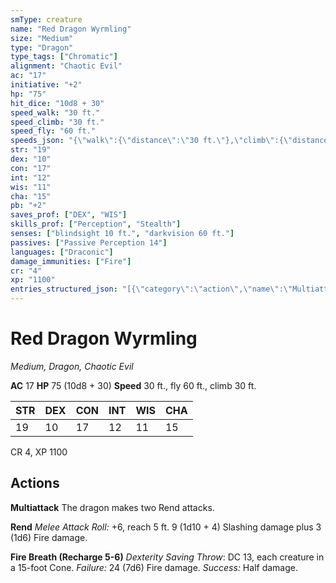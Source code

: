 ```yaml
---
smType: creature
name: "Red Dragon Wyrmling"
size: "Medium"
type: "Dragon"
type_tags: ["Chromatic"]
alignment: "Chaotic Evil"
ac: "17"
initiative: "+2"
hp: "75"
hit_dice: "10d8 + 30"
speed_walk: "30 ft."
speed_climb: "30 ft."
speed_fly: "60 ft."
speeds_json: "{\"walk\":{\"distance\":\"30 ft.\"},\"climb\":{\"distance\":\"30 ft.\"},\"fly\":{\"distance\":\"60 ft.\"}}"
str: "19"
dex: "10"
con: "17"
int: "12"
wis: "11"
cha: "15"
pb: "+2"
saves_prof: ["DEX", "WIS"]
skills_prof: ["Perception", "Stealth"]
senses: ["blindsight 10 ft.", "darkvision 60 ft."]
passives: ["Passive Perception 14"]
languages: ["Draconic"]
damage_immunities: ["Fire"]
cr: "4"
xp: "1100"
entries_structured_json: "[{\"category\":\"action\",\"name\":\"Multiattack\",\"text\":\"The dragon makes two Rend attacks.\"},{\"category\":\"action\",\"name\":\"Rend\",\"text\":\"*Melee Attack Roll:* +6, reach 5 ft. 9 (1d10 + 4) Slashing damage plus 3 (1d6) Fire damage.\",\"kind\":\"Melee Attack Roll\",\"to_hit\":\"+6\",\"range\":\"5 ft\",\"damage\":\"9 (1d10 + 4) Slashing\"},{\"category\":\"action\",\"name\":\"Fire Breath\",\"recharge\":\"Recharge 5-6\",\"text\":\"*Dexterity Saving Throw*: DC 13, each creature in a 15-foot Cone. *Failure:*  24 (7d6) Fire damage. *Success:*  Half damage.\",\"target\":\"each creature in a 15-foot Cone\",\"damage\":\"24 (7d6) Fire\",\"save_ability\":\"DEX\",\"save_dc\":13,\"save_effect\":\"Half damage\"}]"
---
```


# Red Dragon Wyrmling
*Medium, Dragon, Chaotic Evil*

**AC** 17
**HP** 75 (10d8 + 30)
**Speed** 30 ft., fly 60 ft., climb 30 ft.

| STR | DEX | CON | INT | WIS | CHA |
| --- | --- | --- | --- | --- | --- |
| 19 | 10 | 17 | 12 | 11 | 15 |

CR 4, XP 1100

## Actions

**Multiattack**
The dragon makes two Rend attacks.

**Rend**
*Melee Attack Roll:* +6, reach 5 ft. 9 (1d10 + 4) Slashing damage plus 3 (1d6) Fire damage.

**Fire Breath (Recharge 5-6)**
*Dexterity Saving Throw*: DC 13, each creature in a 15-foot Cone. *Failure:*  24 (7d6) Fire damage. *Success:*  Half damage.
